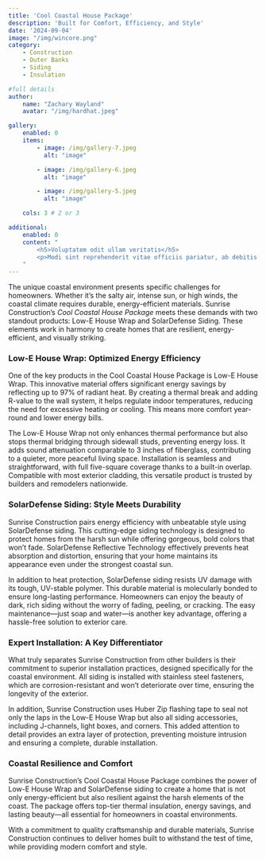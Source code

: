 ```yaml
---
title: 'Cool Coastal House Package'
description: 'Built for Comfort, Efficiency, and Style'
date: '2024-09-04'
image: "/img/wincore.png"
category:
    - Construction
    - Outer Banks
    - Siding
    - Insulation

#full details
author:
    name: "Zachary Wayland"
    avatar: "/img/hardhat.jpeg"

gallery:
    enabled: 0
    items:
        - image: /img/gallery-7.jpeg
          alt: "image"

        - image: /img/gallery-6.jpeg
          alt: "image"

        - image: /img/gallery-5.jpeg
          alt: "image"

    cols: 3 # 2 or 3

additional:
    enabled: 0
    content: "
        <h5>Voluptatem odit ullam veritatis</h5>
        <p>Modi sint reprehenderit vitae officiis pariatur, ab debitis voluptate ea eius assumenda beatae, tempora, dolores deserunt, ipsam ipsum! Quod ipsam consequuntur distinctio velit sed ipsum quisquam, itaque placeat error non animi quam aut similique nulla ab. Quaerat dicta, dolores veritatis magnam quae aut omnis in porro.</p>
    "
---
```


The unique coastal environment presents specific challenges for homeowners. Whether it’s the salty air, intense sun, or high winds, the coastal climate requires durable, energy-efficient materials. Sunrise Construction’s *Cool Coastal House Package* meets these demands with two standout products: Low-E House Wrap and SolarDefense Siding. These elements work in harmony to create homes that are resilient, energy-efficient, and visually striking.

### Low-E House Wrap: Optimized Energy Efficiency
One of the key products in the Cool Coastal House Package is Low-E House Wrap. This innovative material offers significant energy savings by reflecting up to 97% of radiant heat. By creating a thermal break and adding R-value to the wall system, it helps regulate indoor temperatures, reducing the need for excessive heating or cooling. This means more comfort year-round and lower energy bills.

The Low-E House Wrap not only enhances thermal performance but also stops thermal bridging through sidewall studs, preventing energy loss. It adds sound attenuation comparable to 3 inches of fiberglass, contributing to a quieter, more peaceful living space. Installation is seamless and straightforward, with full five-square coverage thanks to a built-in overlap. Compatible with most exterior cladding, this versatile product is trusted by builders and remodelers nationwide.

### SolarDefense Siding: Style Meets Durability
Sunrise Construction pairs energy efficiency with unbeatable style using SolarDefense siding. This cutting-edge siding technology is designed to protect homes from the harsh sun while offering gorgeous, bold colors that won’t fade. SolarDefense Reflective Technology effectively prevents heat absorption and distortion, ensuring that your home maintains its appearance even under the strongest coastal sun.

In addition to heat protection, SolarDefense siding resists UV damage with its tough, UV-stable polymer. This durable material is molecularly bonded to ensure long-lasting performance. Homeowners can enjoy the beauty of dark, rich siding without the worry of fading, peeling, or cracking. The easy maintenance—just soap and water—is another key advantage, offering a hassle-free solution to exterior care.

### Expert Installation: A Key Differentiator
What truly separates Sunrise Construction from other builders is their commitment to superior installation practices, designed specifically for the coastal environment. All siding is installed with stainless steel fasteners, which are corrosion-resistant and won’t deteriorate over time, ensuring the longevity of the exterior.

In addition, Sunrise Construction uses Huber Zip flashing tape to seal not only the laps in the Low-E House Wrap but also all siding accessories, including J-channels, light boxes, and corners. This added attention to detail provides an extra layer of protection, preventing moisture intrusion and ensuring a complete, durable installation.

### Coastal Resilience and Comfort
Sunrise Construction’s Cool Coastal House Package combines the power of Low-E House Wrap and SolarDefense siding to create a home that is not only energy-efficient but also resilient against the harsh elements of the coast. The package offers top-tier thermal insulation, energy savings, and lasting beauty—all essential for homeowners in coastal environments.

With a commitment to quality craftsmanship and durable materials, Sunrise Construction continues to deliver homes built to withstand the test of time, while providing modern comfort and style.

